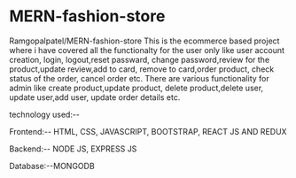 # MERN-fashion-store
Ramgopalpatel/MERN-fashion-store
This is the ecommerce based project where i have covered all the functionalty for the user only like user account creation, login, logout,reset passward, change password,review for the product,update review,add to card, remove to card,order product, check status of the order, cancel order etc.
There are various functionality  for admin like create product,update product, delete product,delete user, update user,add user, update order details etc.

technology used:--

Frontend:-- HTML, CSS, JAVASCRIPT, BOOTSTRAP, REACT JS AND REDUX 

Backend:-- NODE JS, EXPRESS JS

Database:--MONGODB


